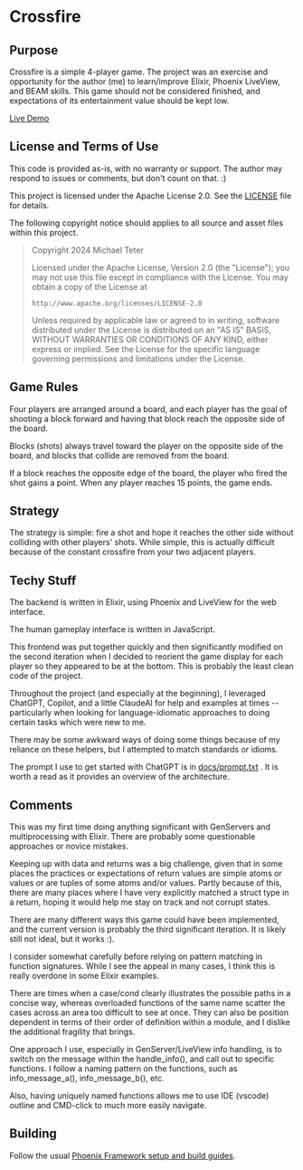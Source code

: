 # Crossfire

## Purpose

Crossfire is a simple 4-player game. The project was an exercise and opportunity for the author (me) to learn/improve Elixir, Phoenix LiveView, and BEAM skills. This game should not be considered finished, and expectations of its entertainment value should be kept low.

[Live Demo](https://crossfiregame.com)

## License and Terms of Use

This code is provided as-is, with no warranty or support. The author may respond
to issues or comments, but don't count on that. :)

This project is licensed under the Apache License 2.0. See the [LICENSE](./LICENSE) file for details.

The following copyright notice should applies to all source and asset files within
this project.

> Copyright 2024 Michael Teter
>
> Licensed under the Apache License, Version 2.0 (the "License");
> you may not use this file except in compliance with the License.
> You may obtain a copy of the License at
>
>     http://www.apache.org/licenses/LICENSE-2.0
>
> Unless required by applicable law or agreed to in writing, software
> distributed under the License is distributed on an "AS IS" BASIS,
> WITHOUT WARRANTIES OR CONDITIONS OF ANY KIND, either express or implied.
> See the License for the specific language governing permissions and
> limitations under the License.

## Game Rules

Four players are arranged around a board, and each player has the goal of shooting a block forward and having that block reach the opposite side of the board.

Blocks (shots) always travel toward the player on the opposite side of the board, and blocks that collide are removed from the board.

If a block reaches the opposite edge of the board, the player who fired the shot
gains a point. When any player reaches 15 points, the game ends.

## Strategy

The strategy is simple: fire a shot and hope it reaches the other side without colliding with other
players' shots. While simple, this is actually difficult because of the constant crossfire from
your two adjacent players.

## Techy Stuff

The backend is written in Elixir, using Phoenix and LiveView for the web interface.

The human gameplay interface is written in JavaScript.

This frontend was put together quickly and then significantly modified on the second iteration when I decided to reorient the game display for each player so they appeared to be at the bottom. This is probably the least clean code of the project.

Throughout the project (and especially at the beginning), I leveraged ChatGPT, Copilot, and a little ClaudeAI for help and examples at times -- particularly
when looking for language-idiomatic approaches to doing certain tasks which were new to me.

There may be some awkward ways of doing some things
because of my reliance on these helpers, but I attempted to match standards or idioms.

The prompt I use to get started with ChatGPT is in [docs/prompt.txt](docs/prompt.txt) . It is worth a read as it provides an overview of the architecture.

## Comments

This was my first time doing anything significant with GenServers and multiprocessing with Elixir. There are probably
some questionable approaches or novice mistakes.

Keeping up with data and returns was a big challenge, given that in some places the practices or expectations
of return values are simple atoms or values or are tuples of some atoms and/or values. Partly because
of this, there are many places where I have very explicitly matched a struct type in a return, hoping it would
help me stay on track and not corrupt states.

There are many different ways this game could have been implemented, and the current version is probably the
third significant iteration. It is likely still not ideal, but it works :).

I consider somewhat carefully before relying on pattern matching
in function signatures. While I see the appeal in many cases, I
think this is really overdone in some Elixir examples.

There are times when a case/cond clearly illustrates the possible
paths in a concise way, whereas overloaded functions of the same
name scatter the cases across an area too difficult to see at once.
They can also be position dependent in terms of their order of definition within a
module, and I dislike the additional fragility that brings.

One approach I use, especially in GenServer/LiveView info handling, is to switch on the message within the handle_info(),
and call out to specific functions. I follow a naming pattern on
the functions, such as info_message_a(), info_message_b(), etc.

Also, having uniquely named functions allows me to use IDE (vscode) outline and CMD-click to much more easily navigate.

## Building

Follow the usual [Phoenix Framework setup and build guides](https://hexdocs.pm/phoenix/overview.html).
